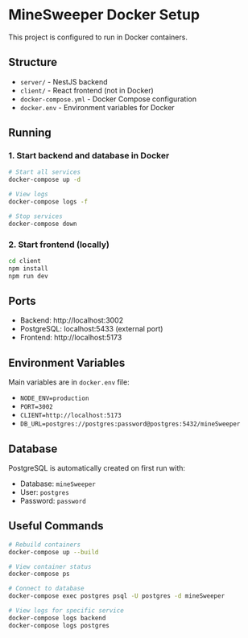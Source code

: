 # MineSweeper Docker Setup

This project is configured to run in Docker containers.

## Structure

- `server/` - NestJS backend
- `client/` - React frontend (not in Docker)
- `docker-compose.yml` - Docker Compose configuration
- `docker.env` - Environment variables for Docker

## Running

### 1. Start backend and database in Docker

```bash
# Start all services
docker-compose up -d

# View logs
docker-compose logs -f

# Stop services
docker-compose down
```

### 2. Start frontend (locally)

```bash
cd client
npm install
npm run dev
```

## Ports

- Backend: http://localhost:3002
- PostgreSQL: localhost:5433 (external port)
- Frontend: http://localhost:5173

## Environment Variables

Main variables are in `docker.env` file:

- `NODE_ENV=production`
- `PORT=3002`
- `CLIENT=http://localhost:5173`
- `DB_URL=postgres://postgres:password@postgres:5432/mineSweeper`

## Database

PostgreSQL is automatically created on first run with:

- Database: `mineSweeper`
- User: `postgres`
- Password: `password`

## Useful Commands

```bash
# Rebuild containers
docker-compose up --build

# View container status
docker-compose ps

# Connect to database
docker-compose exec postgres psql -U postgres -d mineSweeper

# View logs for specific service
docker-compose logs backend
docker-compose logs postgres
```
